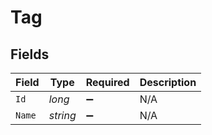 # Tag


## Fields

| Field              | Type               | Required           | Description        |
| ------------------ | ------------------ | ------------------ | ------------------ |
| `Id`               | *long*             | :heavy_minus_sign: | N/A                |
| `Name`             | *string*           | :heavy_minus_sign: | N/A                |